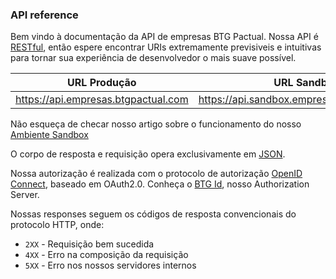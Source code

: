 ### API reference

Bem vindo à documentação da API de empresas BTG Pactual. Nossa API é [RESTful](https://en.wikipedia.org/wiki/Representational_state_transfer), então espere encontrar URIs extremamente previsiveis e intuitivas para tornar sua experiência de desenvolvedor o mais suave possível.

| URL Produção| URL Sandbox |
| ----------- | ----------- |
| https://api.empresas.btgpactual.com     | https://api.sandbox.empresas.btgpactual.com     |

Não esqueça de checar nosso artigo sobre o funcionamento do nosso [Ambiente Sandbox](www.google.com)

O corpo de resposta e requisição opera exclusivamente em [JSON](https://www.json.org/json-en.html).

Nossa autorização é realizada com o protocolo de autorização [OpenID Connect](https://developer.okta.com/docs/concepts/oauth-openid/), baseado em OAuth2.0. Conheça o [BTG Id](https://developers.empresas.btgpactual.com/docs/btg-id), nosso Authorization Server.

Nossas responses seguem os códigos de resposta convencionais do protocolo HTTP, onde:
- `2XX` - Requisição bem sucedida
- `4XX` - Erro na composição da requisição
- `5XX` - Erro nos nossos servidores internos


    
    



